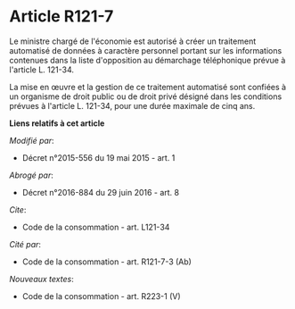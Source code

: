 # Article R121-7

Le ministre chargé de l'économie est autorisé à créer un traitement automatisé de données à caractère personnel portant sur
les informations contenues dans la liste d'opposition au démarchage téléphonique prévue à l'article L. 121-34. 

La mise en œuvre et la gestion de ce traitement automatisé sont confiées à un organisme de droit public ou de droit privé
désigné dans les conditions prévues à l'article L. 121-34, pour une durée maximale de cinq ans.

**Liens relatifs à cet article**

_Modifié par_:

  - Décret n°2015-556 du 19 mai 2015 - art. 1

_Abrogé par_:

  - Décret n°2016-884 du 29 juin 2016 - art. 8

_Cite_:

  - Code de la consommation - art. L121-34

_Cité par_:

  - Code de la consommation - art. R121-7-3 (Ab)

_Nouveaux textes_:

  - Code de la consommation - art. R223-1 (V)
